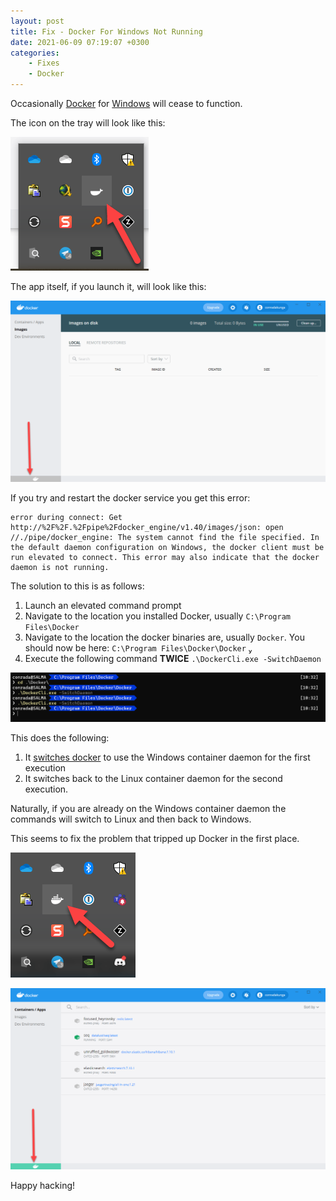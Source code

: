 ```yaml
---
layout: post
title: Fix - Docker For Windows Not Running
date: 2021-06-09 07:19:07 +0300
categories:
    - Fixes
    - Docker
---
```

Occasionally [Docker](https://www.docker.com/) for [Windows](https://www.docker.com/products/docker-desktop) will cease to function.

The icon on the tray will look like this:

![](../images/2021/06/DockerTray.png)

The app itself, if you launch it, will look like this:

![](../images/2021/06/DockerApp.png)

If you try and restart the docker service you get this error:

```plaintext
error during connect: Get http://%2F%2F.%2Fpipe%2Fdocker_engine/v1.40/images/json: open //./pipe/docker_engine: The system cannot find the file specified. In the default daemon configuration on Windows, the docker client must be run elevated to connect. This error may also indicate that the docker daemon is not running.
```

The solution to this is as follows:

1. Launch an elevated command prompt
2. Navigate to the location you installed Docker, usually `C:\Program Files\Docker`
3. Navigate to the location the docker binaries are, usually `Docker`. You should now be here: `C:\Program Files\Docker\Docker` 
3. Execute the following command **TWICE** `.\DockerCli.exe -SwitchDaemon`

![](../images/2021/06/DockerSwitch.png)

This does the following:
1. It [switches docker](https://docs.docker.com/docker-for-windows/) to use the Windows container daemon for the first execution
2. It switches back to the Linux container daemon for the second execution.

Naturally, if you are already on the Windows container daemon the commands will switch to Linux and then back to Windows.

This seems to fix the problem that tripped up Docker in the first place.

![](../images/2021/06/DockerSwitchedOn.png)

![](../images/2021/06/DockerRunning.png)

Happy hacking!

